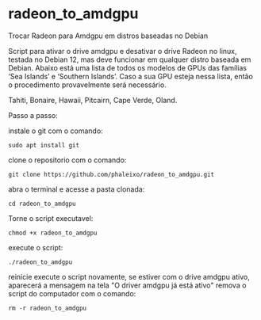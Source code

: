 # radeon_to_amdgpu
Trocar Radeon para Amdgpu em distros baseadas no Debian

Script para ativar o drive amdgpu e desativar o drive Radeon no linux, testada no Debian 12, mas deve funcionar em qualquer distro baseada em Debian.
Abaixo está uma lista de todos os modelos de GPUs das famílias ‘Sea Islands’ e ‘Southern Islands’.
Caso a sua GPU esteja nessa lista, então o procedimento provavelmente será necessário.  

Tahiti,
Bonaire,
Hawaii, 
Pitcairn,
Cape Verde,
Oland.  

Passo a passo:

instale o git com o comando:
```
sudo apt install git
```
clone o repositorio com o comando:
```
git clone https://github.com/phaleixo/radeon_to_amdgpu.git
```
abra o terminal e acesse a pasta clonada:
```
cd radeon_to_amdgpu
```
Torne o script executavel: 
```
chmod +x radeon_to_amdgpu
```
execute o script:
```
./radeon_to_amdgpu
```
reinicie
execute o script novamente, se estiver com o drive amdgpu ativo, aparecerá a mensagem na tela
 "O driver amdgpu já está ativo"
remova o script do computador com o comando:
```
rm -r radeon_to_amdgpu
```



